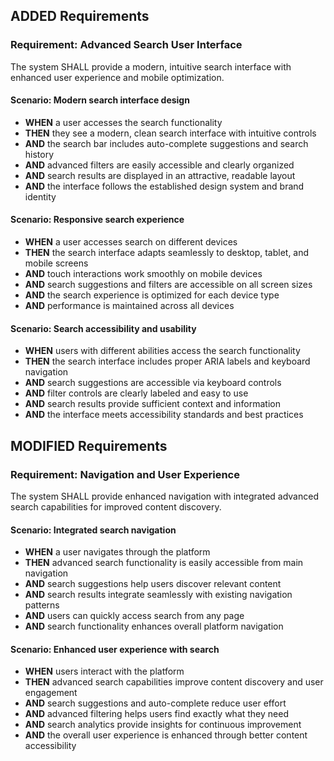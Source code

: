 ## ADDED Requirements

### Requirement: Advanced Search User Interface
The system SHALL provide a modern, intuitive search interface with enhanced user experience and mobile optimization.

#### Scenario: Modern search interface design
- **WHEN** a user accesses the search functionality
- **THEN** they see a modern, clean search interface with intuitive controls
- **AND** the search bar includes auto-complete suggestions and search history
- **AND** advanced filters are easily accessible and clearly organized
- **AND** search results are displayed in an attractive, readable layout
- **AND** the interface follows the established design system and brand identity

#### Scenario: Responsive search experience
- **WHEN** a user accesses search on different devices
- **THEN** the search interface adapts seamlessly to desktop, tablet, and mobile screens
- **AND** touch interactions work smoothly on mobile devices
- **AND** search suggestions and filters are accessible on all screen sizes
- **AND** the search experience is optimized for each device type
- **AND** performance is maintained across all devices

#### Scenario: Search accessibility and usability
- **WHEN** users with different abilities access the search functionality
- **THEN** the search interface includes proper ARIA labels and keyboard navigation
- **AND** search suggestions are accessible via keyboard controls
- **AND** filter controls are clearly labeled and easy to use
- **AND** search results provide sufficient context and information
- **AND** the interface meets accessibility standards and best practices

## MODIFIED Requirements

### Requirement: Navigation and User Experience
The system SHALL provide enhanced navigation with integrated advanced search capabilities for improved content discovery.

#### Scenario: Integrated search navigation
- **WHEN** a user navigates through the platform
- **THEN** advanced search functionality is easily accessible from main navigation
- **AND** search suggestions help users discover relevant content
- **AND** search results integrate seamlessly with existing navigation patterns
- **AND** users can quickly access search from any page
- **AND** search functionality enhances overall platform navigation

#### Scenario: Enhanced user experience with search
- **WHEN** users interact with the platform
- **THEN** advanced search capabilities improve content discovery and user engagement
- **AND** search suggestions and auto-complete reduce user effort
- **AND** advanced filtering helps users find exactly what they need
- **AND** search analytics provide insights for continuous improvement
- **AND** the overall user experience is enhanced through better content accessibility
